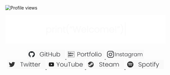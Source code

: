 ![Profile views](https://gpvc.arturio.dev/mKsDEV08)

<div align="center">
  <a href="https://github.com/mKsDEV08">
    <img src="welcome.gif" width="720">
  </a>
</div>
<br>
<div align="center">
  <a href="https://github.com/mKsDEV08/" target="_blank">
    <img src="github-badge.png" width="120" target="_blank">
  </a>
  <a href="https://mksdev08.github.io/" target="_blank">
    <img src="portfolio-badge.png" width="120" target="_blank">
  </a>
  <a href="https://www.instagram.com/sk.marcao/" target="_blank">
    <img src="instagram-badge.png" width="120" target="_blank">
  </a>
  <br>
  <a href="https://twitter.com/mKs_marcao" target="_blank">
    <img src="twitter-badge.png" width="120" target="_blank">
  </a>
  <a href="https://www.youtube.com/@mksfuture" target="_blank">
    <img src="youtube-badge.png" width="120" target="_blank">
  </a>
  <a href="https://steamcommunity.com/profiles/76561198983224433/" target="_blank">
    <img src="steam-badge.png" width="120" target="_blank">
  </a>
  <a href="https://open.spotify.com/user/31ivoscfl6xnpqd24ybzzq6letdu" target="_blank">
    <img src="spotify-badge.png" width="120" target="_blank">
  </a>
